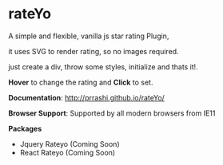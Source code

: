 rateYo
======

A simple and flexible, vanilla js star rating Plugin,

it uses SVG to render rating, so no images required.

just create a div, throw some styles, initialize and thats it!.

**Hover** to change the rating and **Click** to set.

**Documentation**:
http://prrashi.github.io/rateYo/

**Browser Support**:
Supported by all modern browsers from IE11

**Packages**
- Jquery Rateyo (Coming Soon)
- React Rateyo (Coming Soon)
